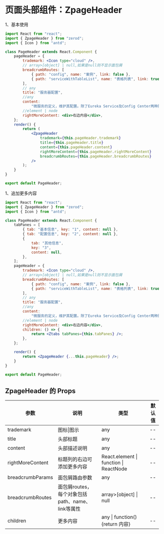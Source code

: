 # 页面头部组件：ZpageHeader

1、基本使用

<div class="z-demo-box" data-render="demo1" data-title="基本使用"></div>

```jsx
import React from "react";
import { ZpageHeader } from "zerod";
import { Icon } from "antd";

class PageHeader extends React.Component {
	pageHeader = {
		trademark: <Icon type="cloud" />,
		// array>[object] | null,如果是null则不显示面包屑
		breadcrumbRoutes: [
			{ path: "config", name: "案例", link: false },
			{ path: "serviceWithTableList", name: "表格列表", link: true },
		],
		// any
		title: "服务器配置",
		//any
		content:
			"微服务的定义，维护其配置。除了Eureka Service及Config Center两种服务不在这里配置，其他服务都必须在此定义和配置！",
		//element | node
		rightMoreContent: <div>右边内容</div>,
	};
	render() {
		return (
			<ZpageHeader
				trademark={this.pageHeader.trademark}
				title={this.pageHeader.title}
				content={this.pageHeader.content}
				rightMoreContent={this.pageHeader.rightMoreContent}
				breadcrumbRoutes={this.pageHeader.breadcrumbRoutes}
			/>
		);
	}
}

export default PageHeader;
```

1、追加更多内容

<div class="z-demo-box" data-render="demo2" data-title="使用children属性"></div>

```jsx
import React from "react";
import { ZpageHeader } from "zerod";
import { Icon } from "antd";

class PageHeader extends React.Component {
	tabPanes = [
		{ tab: "基本信息", key: "1", content: null },
		{ tab: "配置信息", key: "2", content: null },
		{
			tab: "其他信息",
			key: "3",
			content: null,
		},
	];
	pageHeader = {
		trademark: <Icon type="cloud" />,
		// array>[object] | null,如果是null则不显示面包屑
		breadcrumbRoutes: [
			{ path: "config", name: "案例", link: false },
			{ path: "serviceWithTableList", name: "表格列表", link: true },
		],
		// any
		title: "服务器配置",
		//any
		content:
			"微服务的定义，维护其配置。除了Eureka Service及Config Center两种服务不在这里配置，其他服务都必须在此定义和配置！",
		//element | node
		rightMoreContent: <div>右边内容</div>,
		children: () => {
			return <Ztabs tabPanes={this.tabPanes} />;
		},
	};

	render() {
		return <ZpageHeader {...this.pageHeader} />;
	}
}

export default PageHeader;
```

## ZpageHeader 的 Props

<table>
	<thead>
		<tr>
			<th>参数</th>
			<th>说明</th>
			<th>类型</th>
			<th>默认值</th>
		</tr>
	</thead>
	<tbody>
		<tr>
			<td>trademark</td>
			<td>图标|图示</td>
			<td>any</td>
			<td>--</td>
		</tr>
		<tr>
			<td>title</td>
			<td>头部标题</td>
			<td>any</td>
			<td>--</td>
		</tr>
        <tr>
			<td>content</td>
			<td>头部描述说明</td>
			<td>any</td>
			<td>--</td>
		</tr>
        <tr>
			<td>rightMoreContent</td>
			<td>标题列的右边可添加更多内容</td>
			<td>React.element | function | ReactNode</td>
			<td>--</td>
		</tr>
        <tr>
			<td>breadcrumbParams</td>
			<td>面包屑路由参数</td>
			<td>any</td>
			<td>--</td>
		</tr>
        <tr>
			<td>breadcrumbRoutes</td>
			<td>面包屑routes，每个对象包括path、name、link等属性</td>
			<td>array>[object] | null</td>
			<td>--</td>
		</tr>
        <tr>
			<td>children</td>
			<td>更多内容</td>
			<td>any | function(){return 内容}</td>
			<td>--</td>
		</tr>
	</tbody>
</table>
